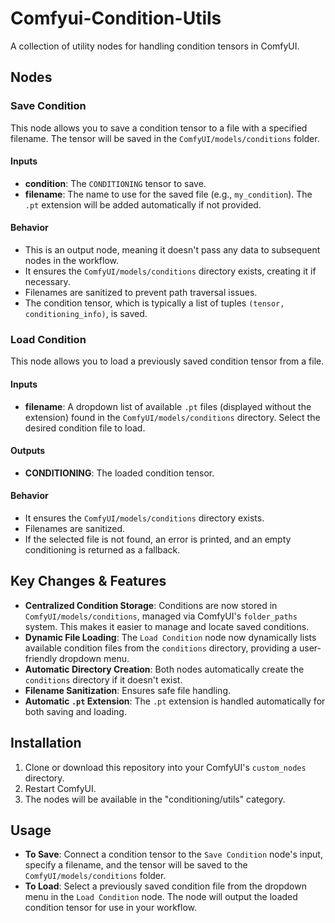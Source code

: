 # Comfyui-Condition-Utils

A collection of utility nodes for handling condition tensors in ComfyUI.

## Nodes

### Save Condition

This node allows you to save a condition tensor to a file with a specified filename. The tensor will be saved in the `ComfyUI/models/conditions` folder.

#### Inputs

- **condition**: The `CONDITIONING` tensor to save.
- **filename**: The name to use for the saved file (e.g., `my_condition`). The `.pt` extension will be added automatically if not provided.

#### Behavior

- This is an output node, meaning it doesn't pass any data to subsequent nodes in the workflow.
- It ensures the `ComfyUI/models/conditions` directory exists, creating it if necessary.
- Filenames are sanitized to prevent path traversal issues.
- The condition tensor, which is typically a list of tuples `(tensor, conditioning_info)`, is saved.

### Load Condition

This node allows you to load a previously saved condition tensor from a file.

#### Inputs

- **filename**: A dropdown list of available `.pt` files (displayed without the extension) found in the `ComfyUI/models/conditions` directory. Select the desired condition file to load.

#### Outputs

- **CONDITIONING**: The loaded condition tensor.

#### Behavior

- It ensures the `ComfyUI/models/conditions` directory exists.
- Filenames are sanitized.
- If the selected file is not found, an error is printed, and an empty conditioning is returned as a fallback.

## Key Changes & Features

- **Centralized Condition Storage**: Conditions are now stored in `ComfyUI/models/conditions`, managed via ComfyUI's `folder_paths` system. This makes it easier to manage and locate saved conditions.
- **Dynamic File Loading**: The `Load Condition` node now dynamically lists available condition files from the `conditions` directory, providing a user-friendly dropdown menu.
- **Automatic Directory Creation**: Both nodes automatically create the `conditions` directory if it doesn't exist.
- **Filename Sanitization**: Ensures safe file handling.
- **Automatic `.pt` Extension**: The `.pt` extension is handled automatically for both saving and loading.

## Installation

1. Clone or download this repository into your ComfyUI's `custom_nodes` directory.
2. Restart ComfyUI.
3. The nodes will be available in the "conditioning/utils" category.

## Usage

- **To Save**: Connect a condition tensor to the `Save Condition` node's input, specify a filename, and the tensor will be saved to the `ComfyUI/models/conditions` folder.
- **To Load**: Select a previously saved condition file from the dropdown menu in the `Load Condition` node. The node will output the loaded condition tensor for use in your workflow.